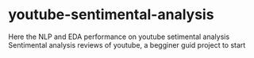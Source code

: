 # youtube-sentimental-analysis
Here the NLP and EDA performance on youtube setimental analysis
Sentimental analysis reviews of youtube, a begginer guid project to start 
